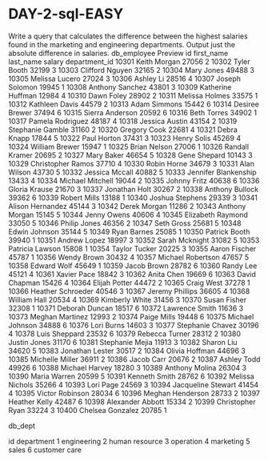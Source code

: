 # DAY-2-sql-EASY

Write a query that calculates the difference between the highest salaries found in the marketing and engineering departments.
Output just the absolute difference in salaries.
db_employee
Preview
id	first_name	last_name	salary	department_id
10301	Keith	Morgan	27056	2
10302	Tyler	Booth	32199	3
10303	Clifford	Nguyen	32165	2
10304	Mary	Jones	49488	3
10305	Melissa	Lucero	27024	3
10306	Ashley	Li	28516	4
10307	Joseph	Solomon	19945	1
10308	Anthony	Sanchez	43801	3
10309	Katherine	Huffman	12984	4
10310	Dawn	Foley	28902	2
10311	Melissa	Holmes	33575	1
10312	Kathleen	Davis	44579	2
10313	Adam	Simmons	15442	6
10314	Desiree	Brewer	37494	6
10315	Sierra	Anderson	20592	6
10316	Beth	Torres	34902	1
10317	Pamela	Rodriguez	48187	4
10318	Jessica	Austin	43154	2
10319	Stephanie	Gamble	31160	2
10320	Gregory	Cook	22681	4
10321	Debra	Knapp	17844	5
10322	Paul	Horton	37431	3
10323	Henry	Solis	45269	4
10324	William	Brewer	15947	1
10325	Brian	Nelson	27006	1
10326	Randall	Kramer	20695	2
10327	Mary	Baker	46654	5
10328	Gene	Shepard	10143	3
10329	Christopher	Ramos	37710	4
10330	Robin	Horne	34679	3
10331	Alan	Wilson	43730	5
10332	Jessica	Mccall	40882	5
10333	Jennifer	Blankenship	13433	4
10334	Michael	Mitchell	19044	2
10335	Johnny	Fritz	40638	6
10336	Gloria	Krause	21670	3
10337	Jonathan	Holt	30267	2
10338	Anthony	Bullock	39362	6
10339	Robert	Mills	13188	1
10340	Joshua	Stephens	29339	3
10341	Alison	Hernandez	45144	3
10342	Derek	Morgan	11286	2
10343	Anthony	Morgan	15145	5
10344	Jenny	Owens	40606	4
10345	Elizabeth	Raymond	33050	5
10346	Philip	Jones	46356	2
10347	Seth	Gross	25681	5
10348	Edwin	Johnson	35144	5
10349	Ryan	Barnes	25085	1
10350	Patrick	Booth	39940	1
10351	Andrew	Lopez	18997	3
10352	Sarah	Mcknight	31082	5
10353	Patricia	Lawson	15808	1
10354	Taylor	Tucker	20225	3
10355	Aaron	Fischer	45787	1
10356	Wendy	Brown	30432	4
10357	Michael	Robertson	47657	5
10358	Edward	Wolf	45649	1
10359	Jacob	Brown	28782	6
10360	Randy	Lee	45121	4
10361	Xavier	Pace	18842	3
10362	Anita	Chen	19669	6
10363	David	Chapman	15426	4
10364	Elijah	Potter	44472	2
10365	Craig	West	37278	1
10366	Heather	Schroeder	40546	3
10367	Jeremy	Phillips	36605	4
10368	William	Hall	20534	4
10369	Kimberly	White	31456	3
10370	Susan	Fisher	32308	1
10371	Deborah	Duncan	18517	6
10372	Lawrence	Smith	11636	3
10373	Meghan	Martinez	12993	2
10374	Paige	Mills	19448	6
10375	Michael	Johnson	34888	6
10376	Lori	Burns	14603	3
10377	Stephanie	Chavez	30196	4
10378	Luis	Sheppard	23532	6
10379	Rebecca	Turner	28312	2
10380	Justin	Jones	31170	6
10381	Stephanie	Mejia	11913	3
10382	Sharon	Liu	34620	5
10383	Jonathan	Lester	30517	2
10384	Olivia	Hoffman	44696	3
10385	Michelle	Miller	36911	2
10386	Jacob	Carr	20676	2
10387	Ashley	Todd	49926	6
10388	Michael	Harvey	18280	3
10389	Anthony	Molina	26304	3
10390	Maria	Warren	20599	5
10391	Kenneth	Smith	28762	6
10392	Melissa	Nichols	35266	4
10393	Lori	Page	24569	3
10394	Jacqueline	Stewart	41454	4
10395	Victor	Robinson	28034	6
10396	Meghan	Henderson	28733	2
10397	Heather	Kelly	42487	6
10398	Alexander	Abbott	15334	2
10399	Christopher	Ryan	33224	3
10400	Chelsea	Gonzalez	20785	1

db_dept

id	department
1	engineering
2	human resource
3	operation
4	marketing
5	sales
6	customer care
